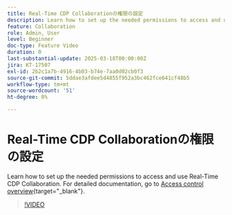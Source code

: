 ```yaml
---
title: Real-Time CDP Collaborationの権限の設定
description: Learn how to set up the needed permissions to access and use Real-Time CDP Collaboration
feature: Collaboration
role: Admin, User
level: Beginner
doc-type: Feature Video
duration: 0
last-substantial-update: 2025-03-18T00:00:00Z
jira: KT-17507
exl-id: 2b2c1a7b-4916-4b03-b74e-7aa0d02cb0f3
source-git-commit: 5ddae3afdee5d4855f952a3bc462fce641cf48b5
workflow-type: tm+mt
source-wordcount: '51'
ht-degree: 0%

---
```


# Real-Time CDP Collaborationの権限の設定

Learn how to set up the needed permissions to access and use Real-Time CDP Collaboration. For detailed documentation, go to [Access control overview](https://experienceleague.adobe.com/ja/docs/real-time-cdp-collaboration/using/permissions/overview){target="_blank"}.

>[!VIDEO](https://video.tv.adobe.com/v/3452231/?learn=on&enablevpops&captions=jpn)

